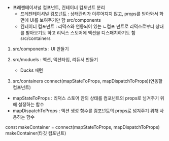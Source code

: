 
- 프레젠테이셔널 컴포넌트, 컨테이너 컴포넌트 분리
   - 프레젠테이셔널 컴포넌트 : 상태관리가 이루어지지 않고, props를 받아와서 화면에 UI를 보여주기만 함 src/components
   - 컨테이너 컴포넌트 : 리덕스와 연동되어 있는 ㄴ컴포 넌트로 리덕스로부터 상태를 받아오기도 하고 리덕스 스토어에 액션을 디스패치하기도 함 src/containers

1. src/components : UI 만들기

2. src/moduels : 액션, 액션타입, 리듀서 만들기
   - Ducks 패턴

3. src/containers
connect(mapStateToProps, mapDispatchToProps)(연동할 컴포넌트)
  - mapStateToProps : 리덕스 스토어 안의 상태를 컴포넌트의 props로 넘겨주기 위해 설정하는 함수
  - mapDispatchToProps : 액션 생성 함수를 컴포넌트의 props로 넘겨주기 위해 사용하는 함수

const makeContainer = connect(mapStateToProps, mapDispatchToProps)
makeContainer(타깃 컴포넌트)